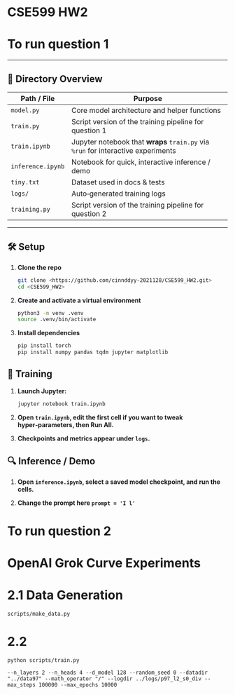 # CSE599 HW2
# To run question 1

---

## 📁 Directory Overview

| Path / File | Purpose |
|-------------|---------|
| `model.py` | Core model architecture and helper functions |
| `train.py` | Script version of the training pipeline for question 1|
| `train.ipynb` | Jupyter notebook that **wraps** `train.py` via `%run` for interactive experiments |
| `inference.ipynb` | Notebook for quick, interactive inference / demo |
| `tiny.txt` | Dataset used in docs & tests |
| `logs/` | Auto‑generated training logs |
| `training.py` | Script version of the training pipeline for question 2 |

---

## 🛠 Setup

1. **Clone the repo**

   ```bash
   git clone <https://github.com/cinnddyy-2021128/CSE599_HW2.git>
   cd <CSE599_HW2>

2. **Create and activate a virtual environment**

   ```bash
   python3 -m venv .venv
   source .venv/bin/activate

3. **Install dependencies**

   ```bash
   pip install torch
   pip install numpy pandas tqdm jupyter matplotlib

## 🚂 Training

1. **Launch Jupyter:**

   ```bash
   jupyter notebook train.ipynb

2. **Open `train.ipynb`, edit the first cell if you want to tweak hyper‑parameters, then Run All.**

3. **Checkpoints and metrics appear under `logs`.**

## 🔍 Inference / Demo

1. **Open `inference.ipynb`, select a saved model checkpoint, and run the cells.**

2. **Change the prompt here `prompt = 'I l'`**

 # To run question 2

# OpenAI Grok Curve Experiments

# 2.1 Data Generation
`scripts/make_data.py`

# 2.2

`python scripts/train.py`

`
--n_layers 2
--n_heads 4
--d_model
128
--random_seed
0
--datadir
"../data97"
--math_operator
"/"
--logdir
../logs/p97_l2_s0_div
--max_steps
100000
--max_epochs
10000
`


